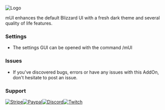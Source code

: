 ![Logo](https://i.imgur.com/UOP4H0K.png)

mUI enhances the default Blizzard UI with a fresh dark theme and several quality of life features.

### Settings
- The settings GUI can be opened with the command /mUI

### Issues
- If you've discovered bugs, errors or have any issues with this AddOn, don't hesitate to post an issue.

### Support
[![Stripe](https://i.imgur.com/wiGEh0c.png)](https://buy.stripe.com/dR63cc6Fgaak3GodQR)[![Paypal](https://i.imgur.com/zwF2cMG.png)](https://streamelements.com/muleyo/tip)[![Discord](https://i.imgur.com/YiiKDNw.png)](https://discord.gg/gE5g43mZqy)[![Twitch](https://i.imgur.com/Y7MfwoU.png)](https://twitch.tv/muleyo)
